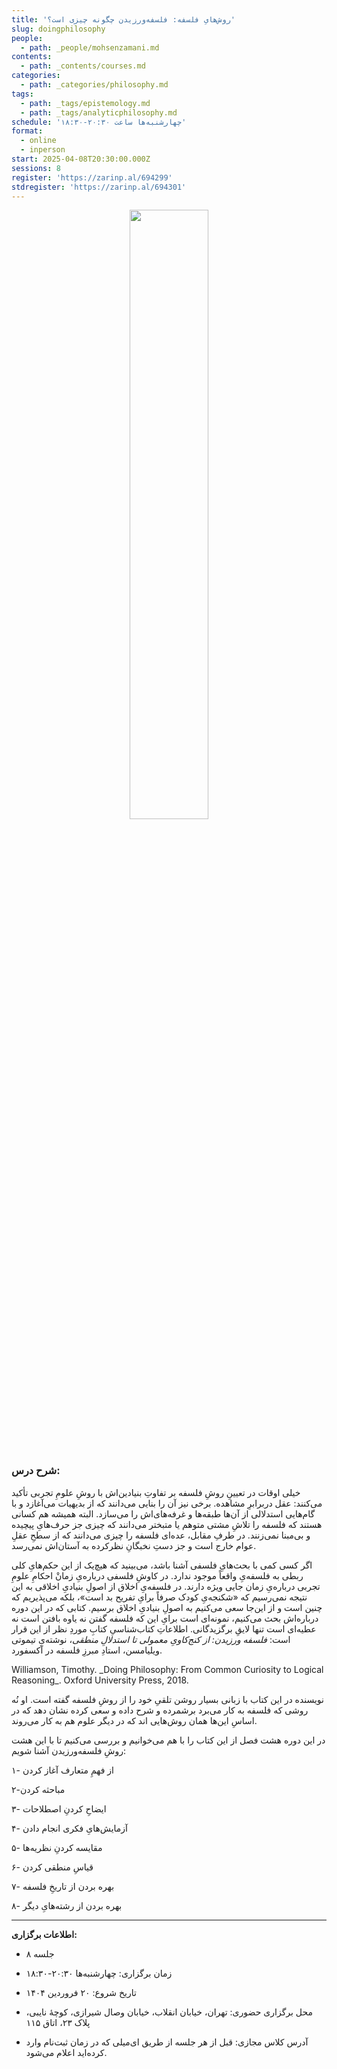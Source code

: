 ```yaml
---
title: 'روش‌هایِ فلسفه: فلسفه‌ورزیدن چگونه چیزی است؟'
slug: doingphilosophy
people:
  - path: _people/mohsenzamani.md
contents:
  - path: _contents/courses.md
categories:
  - path: _categories/philosophy.md
tags:
  - path: _tags/epistemology.md
  - path: _tags/analyticphilosophy.md
schedule: 'چهارشنبه‌ها ساعت ۲۰:۳۰-۱۸:۳۰'
format:
  - online
  - inperson
start: 2025-04-08T20:30:00.000Z
sessions: 8
register: 'https://zarinp.al/694299'
stdregister: 'https://zarinp.al/694301'
---
```



<center>
<img 
       src="https://assets.tina.io/b6b0cb5c-4b1b-43f4-9bea-8d6867c09320/academy/spring2025/0-Zamani.jpg" 
       alt=" "
       style="width: 50%; height:50%;" />
</center>
<br><br>

### شرح درس:

خیلی اوقات در تعیینِ روشِ فلسفه بر تفاوتِ بنیادین‌اش با روشِ علومِ تجربی تأکید می‌کنند: عقل دربرابرِ مشاهده. برخی نیز آن را بنایی می‌دانند که از بدیهیات می‌آغازد و با گام‌هایی استدلالی از آن‌ها طبقه‌ها و غرفه‌های‌اش را می‌سازد. البته همیشه هم کسانی هستند که فلسفه را تلاشِ مشتی متوهم یا متبختر می‌دانند که چیزی جز حرف‌هایِ پیچیده و بی‌مبنا نمی‌زنند. در طرفِ مقابل، عده‌ای فلسفه را چیزی می‌دانند که از سطحِ عقلِ عوام خارج  است و جز دستِ نخبگانِ نظرکرده به آستان‌اش نمی‌رسد.

اگر کسی کمی با بحث‌هایِ فلسفی آشنا باشد، می‌بینید که هیچ‌یک از این حکم‌هایِ کلی ربطی به فلسفه‌یِ واقعاً موجود ندارد. در کاوشِ فلسفی درباره‌یِ زمانْ احکامِ علومِ تجربی درباره‌یِ زمان جایی ویژه دارند. در فلسفه‌یِ اخلاق از اصولِ‌ بنیادیِ‌ اخلاقی به این نتیجه نمی‌رسیم که «شکنجه‌یِ کودک صرفاً برایِ تفریح بد است»، بلکه می‌پذیریم که چنین است و از این‌جا سعی می‌کنیم به اصول‌ِ بنیادیِ اخلاق برسیم.
کتابی که در این دوره درباره‌اش بحث می‌کنیم، نمونه‌ای است برایِ این که فلسفه گفتن نه یاوه بافتن است نه عطیه‌ای است تنها لایقِ برگزیدگانی. اطلاعاتِ کتاب‌شناسیِ‌ کتابِ موردِ‌ نظر از این قرار است:‌ _فلسفه ورزیدن:‌ از کنج‌کاویِ معمولی تا استدلالِ منطقی_، نوشته‌یِ تیموتی ویلیامسن، استادِ مبرزِ فلسفه در آکسفورد.
<p dir="ltr">
Williamson, Timothy. _Doing Philosophy: From Common Curiosity to Logical Reasoning_. Oxford University Press, 2018.
</p>
نویسنده در این کتاب با زبانی بسیار روشن تلقیِ خود را از روشِ فلسفه گفته است. او نُه روشی که فلسفه به کار می‌برد برشمرده و شرح داده و سعی کرده نشان دهد که در اساسِ این‌ها همان روش‌هایی اند که در دیگر علوم هم به کار می‌روند.

در این دوره هشت فصل از این کتاب را با هم می‌خوانیم و بررسی می‌کنیم‌ تا با این هشت روشِ فلسفه‌ورزیدن آشنا شویم:

۱- از فهمِ متعارف آغاز کردن           

۲-مباحثه کردن   

۳- ایضاحِ کردنِ اصطلاحات

۴- آزمایش‌هایِ فکری انجام دادن

۵- مقایسه کردنِ نظریه‌ها

۶- قیاسِ منطقی کردن

۷- بهره بردن از تاریخِ فلسفه

۸- بهره بردن از رشته‌هایِ دیگر

***

**اطلاعات برگزاری:**

- ۸ جلسه

- زمان برگزاری: چهارشنبه‌ها ۲۰:۳۰-۱۸:۳۰

- تاریخ شروع: ۲۰ فروردین ۱۴۰۴

- محل برگزاری حضوری: تهران، خیابان انقلاب، خیابان وصال شیرازی، کوچهٔ نایبی، پلاک ۲۳، اتاق ۱۱۵

- آدرس کلاس مجازی: قبل از هر جلسه از طریق ای‌میلی که در زمان ثبت‌نام وارد کرده‌اید اعلام می‌شود. 
